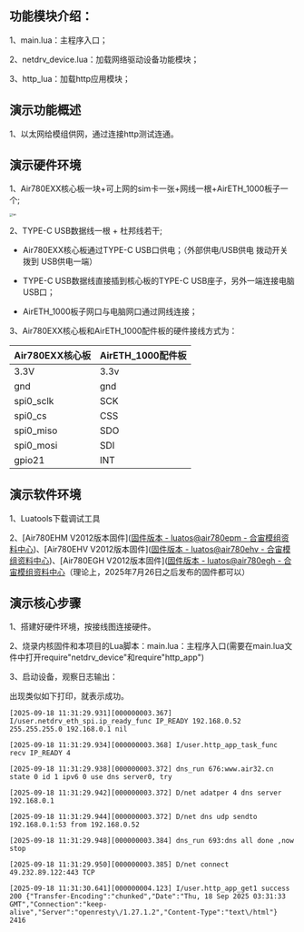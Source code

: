 ## 功能模块介绍：

1、main.lua：主程序入口；

2、netdrv_device.lua：加载网络驱动设备功能模块；

3、http_lua：加载http应用模块；

## 演示功能概述

1、以太网给模组供网，通过连接http测试连通。

## 演示硬件环境

1、Air780EXX核心板一块+可上网的sim卡一张+网线一根+AirETH_1000板子一个;

[](https://docs.openLuat.com/cdn/image/780EGH_AirETH1000.jpg)

<img title="" src="https://docs.openLuat.com/cdn/image/780EGH_AirETH1000.jpg" alt="lan" style="zoom:33%;">

2、TYPE-C USB数据线一根 + 杜邦线若干;

* Air780EXX核心板通过TYPE-C USB口供电；（外部供电/USB供电 拨动开关 拨到 USB供电一端）

* TYPE-C USB数据线直接插到核心板的TYPE-C USB座子，另外一端连接电脑USB口；

* AirETH_1000板子网口与电脑网口通过网线连接；

3、Air780EXX核心板和AirETH_1000配件板的硬件接线方式为：

| Air780EXX核心板 | AirETH_1000配件板 |
| ------------ | -------------- |
| 3.3V         | 3.3v           |
| gnd          | gnd            |
| spi0_sclk    | SCK            |
| spi0_cs      | CSS            |
| spi0_miso    | SDO            |
| spi0_mosi    | SDI            |
| gpio21       | INT            |

演示软件环境
------

1、Luatools下载调试工具

2、[Air780EHM V2012版本固件]([固件版本 - luatos@air780epm - 合宙模组资料中心](https://docs.openluat.com/air780epm/luatos/firmware/version/))、[Air780EHV V2012版本固件]([固件版本 - luatos@air780ehv - 合宙模组资料中心](https://docs.openluat.com/air780ehv/luatos/firmware/version/))、[Air780EGH V2012版本固件]([固件版本 - luatos@air780egh - 合宙模组资料中心](https://docs.openluat.com/air780egh/luatos/firmware/version/)（理论上，2025年7月26日之后发布的固件都可以）

## 演示核心步骤

1、搭建好硬件环境，按接线图连接硬件。

2、烧录内核固件和本项目的Lua脚本：main.lua：主程序入口(需要在main.lua文件中打开require"netdrv_device"和require"http_app")

3、启动设备，观察日志输出：

出现类似如下打印，就表示成功。

```
[2025-09-18 11:31:29.931][000000003.367] I/user.netdrv_eth_spi.ip_ready_func IP_READY 192.168.0.52 255.255.255.0 192.168.0.1 nil

[2025-09-18 11:31:29.934][000000003.368] I/user.http_app_task_func recv IP_READY 4 

[2025-09-18 11:31:29.938][000000003.372] dns_run 676:www.air32.cn state 0 id 1 ipv6 0 use dns server0, try

[2025-09-18 11:31:29.942][000000003.372] D/net adatper 4 dns server 192.168.0.1

[2025-09-18 11:31:29.944][000000003.372] D/net dns udp sendto 192.168.0.1:53 from 192.168.0.52

[2025-09-18 11:31:29.948][000000003.384] dns_run 693:dns all done ,now stop

[2025-09-18 11:31:29.950][000000003.385] D/net connect 49.232.89.122:443 TCP

[2025-09-18 11:31:30.641][000000004.123] I/user.http_app_get1 success 200 {"Transfer-Encoding":"chunked","Date":"Thu, 18 Sep 2025 03:31:33 GMT","Connection":"keep-alive","Server":"openresty\/1.27.1.2","Content-Type":"text\/html"} 2416

```
